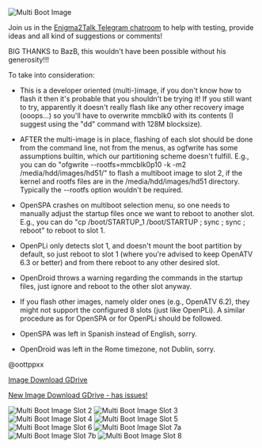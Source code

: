 ![Multi Boot Image](https://github.com/oottppxx/enigma2/blob/master/mutanthd51/hd51x8mi.jpg)

Join us in the [Enigma2Talk Telegram chatroom](https://t.me/talkenigma2)
to help with testing, provide ideas and all kind of suggestions or comments!

BIG THANKS to BazB, this wouldn't have been possible without his generosity!!!

To take into consideration:

* This is a developer oriented (multi-)image, if you don't know how to flash it
  then it's probable that you shouldn't be trying it!
  If you still want to try, apparently it doesn't really flash like any other
  recovery image (ooops...) so you'll have to overwrite mmcblk0 with its
  contents (I suggest using the "dd" command with 128M blocksize).

* AFTER the multi-image is in place, flashing of each slot should be done from
  the command line, not from the menus, as ogfwrite has some assumptions
  builtin, which our partitioning scheme doesn't fulfill.
  E.g., you can do "ofgwrite --rootfs=mmcblk0p10 -k -m2 /media/hdd/images/hd51/"
  to flash a multiboot image to slot 2, if the kernel and rootfs files are in
  the /media/hdd/images/hd51 directory. Typically the --rootfs option wouldn't
  be required.

* OpenSPA crashes on multiboot selection menu, so one needs to manually adjust
  the startup files once we want to reboot to another slot.
  E.g., you can do "cp /boot/STARTUP_1 /boot/STARTUP ; sync ; sync ; reboot"
  to reboot to slot 1.

* OpenPLi only detects slot 1, and doesn't mount the boot partition by default,
  so just reboot to slot 1 (where you're advised to keep OpenATV 6.3 or better)
  and from there reboot to any other desired slot.

* OpenDroid throws a warning regarding the commands in the startup files, just
  ignore and reboot to the other slot anyway.

* If you flash other images, namely older ones (e.g., OpenATV 6.2), they might
  not support the configured 8 slots (just like OpenPLi). A similar procedure as
  for OpenSPA or for OpenPLi should be followed.

* OpenSPA was left in Spanish instead of English, sorry.

* OpenDroid was left in the Rome timezone, not Dublin, sorry.

@oottppxx


[Image Download GDrive](https://drive.google.com/file/d/1-j1j9eB8mA6mQuFQL5mC6y0MlclNZfa7/)


[New Image Download GDrive - has issues!](https://drive.google.com/file/d/1-E8h1oclKX0-QpH1BEqvlnLGmU5kzhdd/)


![Multi Boot Image Slot 2](https://github.com/oottppxx/enigma2/blob/master/mutanthd51/slot2.jpg)
![Multi Boot Image Slot 3](https://github.com/oottppxx/enigma2/blob/master/mutanthd51/slot3.jpg)
![Multi Boot Image Slot 4](https://github.com/oottppxx/enigma2/blob/master/mutanthd51/slot4.jpg)
![Multi Boot Image Slot 5](https://github.com/oottppxx/enigma2/blob/master/mutanthd51/slot5.jpg)
![Multi Boot Image Slot 6](https://github.com/oottppxx/enigma2/blob/master/mutanthd51/slot6.jpg)
![Multi Boot Image Slot 7a](https://github.com/oottppxx/enigma2/blob/master/mutanthd51/slot7a.jpg)
![Multi Boot Image Slot 7b](https://github.com/oottppxx/enigma2/blob/master/mutanthd51/slot7b.jpg)
![Multi Boot Image Slot 8](https://github.com/oottppxx/enigma2/blob/master/mutanthd51/slot8.jpg)

